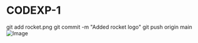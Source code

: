 # CODEXP-1
git add rocket.png
git commit -m "Added rocket logo"
git push origin main
![Image](https://github.com/user-attachments/assets/74980765-8452-4ea2-841c-98840922a5a0)
